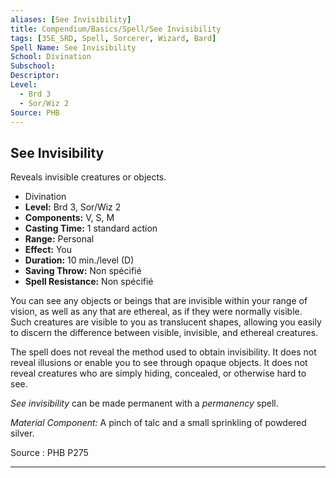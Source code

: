 ```yaml
---
aliases: [See Invisibility]
title: Compendium/Basics/Spell/See Invisibility
tags: [35E_SRD, Spell, Sorcerer, Wizard, Bard]
Spell Name: See Invisibility
School: Divination
Subschool: 
Descriptor: 
Level:
  - Brd 3
  - Sor/Wiz 2
Source: PHB
---
```



## See Invisibility

Reveals invisible creatures or objects.

*   Divination
*   **Level:** Brd 3, Sor/Wiz 2
*   **Components:** V, S, M
*   **Casting Time:** 1 standard action
*   **Range:** Personal
*   **Effect:** You
*   **Duration:** 10 min./level (D)
*   **Saving Throw:** Non spécifié
*   **Spell Resistance:** Non spécifié

<p>You can see any objects or beings that are invisible within your range of vision, as well as any that are ethereal, as if they were normally visible. Such creatures are visible to you as translucent shapes, allowing you easily to discern the difference between visible, invisible, and ethereal creatures.</p><p>The spell does not reveal the method used to obtain invisibility. It does not reveal illusions or enable you to see through opaque objects. It does not reveal creatures who are simply hiding, concealed, or otherwise hard to see.</p><p><i>See invisibility</i> can be made permanent with a <i>permanency</i> spell.</p><p><i>Material Component:</i> A pinch of talc and a small sprinkling of powdered silver.</p>

Source : PHB P275

---
